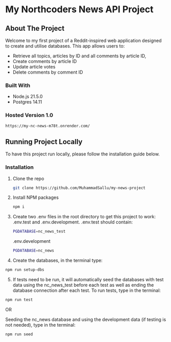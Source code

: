# My Northcoders News API Project

## About The Project

Welcome to my first project of a Reddit-inspired web application designed to create and utilise databases. This app allows users to:

- Retrieve all topics, articles by ID and all comments by article ID,
- Create comments by article ID
- Update article votes
- Delete comments by comment ID

### Built With

- Node.js 21.5.0
- Postgres 14.11

### Hosted Version 1.0

```sh
https://my-nc-news-m78t.onrender.com/
```

## Running Project Locally

To have this project run locally, please follow the installation guide below.

### Installation

1. Clone the repo
   ```sh
   git clone https://github.com/MuhammadSallu/my-news-project
   ```
2. Install NPM packages
   ```sh
   npm i
   ```
3. Create two .env files in the root directory to get this project to work: .env.test and .env.development.
   .env.test should contain:

   ```sh
   PGDATABASE=nc_news_test
   ```

   .env.development

   ```sh
   PGDATABASE=nc_news
   ```

4. Create the databases, in the terminal type:

```sh
npm run setup-dbs
```

5. If tests need to be run, it will automatically seed the databases with test data using the nc_news_test before each test as well as ending the database connection after each test. To run tests, type in the terminal:

```sh
npm run test
```

OR

Seeding the nc_news database and using the development data (if testing is not needed), type in the terminal:

```sh
npm run seed
```

